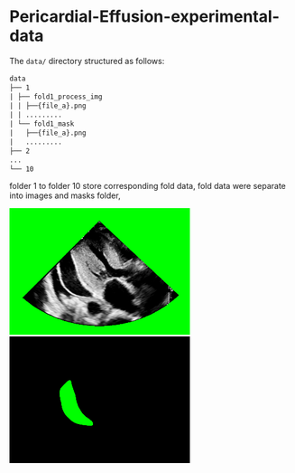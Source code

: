 # Pericardial-Effusion-experimental-data

The `data/` directory structured as follows:

```
data
├── 1
| ├── fold1_process_img
| | ├──{file_a}.png
| | .........
| └── fold1_mask
|   ├──{file_a}.png
|   .........
├── 2
...
└── 10
```

folder 1 to folder 10 store corresponding fold data,
fold data were separate into images and masks folder,

![example img](data/fold3/fold3_process_img/0127.png)
![example mask](data/fold3/fold3_mask/0127.png)

